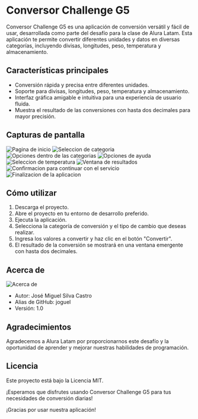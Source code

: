 # Conversor Challenge G5

Conversor Challenge G5 es una aplicación de conversión versátil y fácil de usar, desarrollada como parte del desafío para la clase de Alura Latam. Esta aplicación te permite convertir diferentes unidades y datos en diversas categorías, incluyendo divisas, longitudes, peso, temperatura y almacenamiento.

## Características principales

- Conversión rápida y precisa entre diferentes unidades.
- Soporte para divisas, longitudes, peso, temperatura y almacenamiento.
- Interfaz gráfica amigable e intuitiva para una experiencia de usuario fluida.
- Muestra el resultado de las conversiones con hasta dos decimales para mayor precisión.

## Capturas de pantalla

![Pagina de inicio](https://github.com/Joguel96/ConversorChallenge/assets/117492270/ec4feacc-72e2-476b-95de-81001f075dd9)
![Seleccion de categoria](https://github.com/Joguel96/ConversorChallenge/assets/117492270/c8e7ce0b-c573-48f7-9911-2c2c560ba59d)
![Opciones dentro de las categorias](https://github.com/Joguel96/ConversorChallenge/assets/117492270/b75c075d-d37c-4ae2-bc5b-f7b4468c424b)
![Opciones de ayuda](https://github.com/Joguel96/ConversorChallenge/assets/117492270/0df66b38-df89-405a-ac92-246e3097f5a9)
![Seleccion de temperatura](https://github.com/Joguel96/ConversorChallenge/assets/117492270/a100687e-fc34-4061-b465-e2265a1a292e)
![Ventana de resultados](https://github.com/Joguel96/ConversorChallenge/assets/117492270/ace5f64d-ff01-4350-bd77-9987142e08b6)
![Confirmacion para continuar con el servicio](https://github.com/Joguel96/ConversorChallenge/assets/117492270/178da204-45b3-409b-a06b-b02a1d13f2f2)
![Finalizacion de la aplicacion](https://github.com/Joguel96/ConversorChallenge/assets/117492270/f5e4780f-2f27-4a49-ae45-bedf55569919)

## Cómo utilizar

1. Descarga el proyecto.
2. Abre el proyecto en tu entorno de desarrollo preferido.
3. Ejecuta la aplicación.
4. Selecciona la categoría de conversión y el tipo de cambio que deseas realizar.
5. Ingresa los valores a convertir y haz clic en el botón "Convertir".
6. El resultado de la conversión se mostrará en una ventana emergente con hasta dos decimales.

## Acerca de

![Acerca de](https://github.com/Joguel96/ConversorChallenge/assets/117492270/7c2253a0-a23a-445e-8880-c02d4e332fc9)

- Autor: José Miguel Silva Castro
- Alias de GitHub: joguel
- Versión: 1.0

## Agradecimientos

Agradecemos a Alura Latam por proporcionarnos este desafío y la oportunidad de aprender y mejorar nuestras habilidades de programación.

## Licencia

Este proyecto está bajo la Licencia MIT.

¡Esperamos que disfrutes usando Conversor Challenge G5 para tus necesidades de conversión diarias!

¡Gracias por usar nuestra aplicación!


